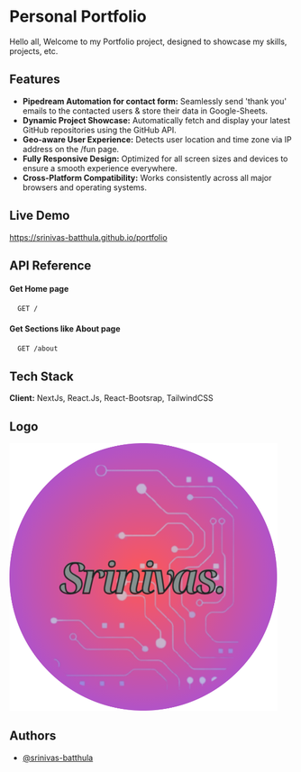 
# Personal Portfolio

Hello all, Welcome to my Portfolio project, designed to showcase my skills, projects, etc.


## Features

- **Pipedream Automation for contact form:** Seamlessly send 'thank you' emails to the contacted users & store their data in Google-Sheets.
- **Dynamic Project Showcase:** Automatically fetch and display your latest GitHub repositories using the GitHub API.
- **Geo-aware User Experience:** Detects user location and time zone via IP address on the /fun page.
- **Fully Responsive Design:** Optimized for all screen sizes and devices to ensure a smooth experience everywhere.
- **Cross-Platform Compatibility:** Works consistently across all major browsers and operating systems.


## Live Demo

https://srinivas-batthula.github.io/portfolio


## API Reference

#### Get Home page

```http
  GET /
```

#### Get Sections like About page

```http
  GET /about
```


## Tech Stack

**Client:**  NextJs, React.Js, React-Bootsrap, TailwindCSS


## Logo

![Logo](https://github.com/srinivas-batthula/portfolio/blob/main/public/icon.png)


## Authors

- [@srinivas-batthula](https://www.github.com/srinivas-batthula)
